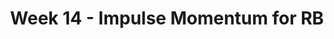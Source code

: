 ---
title: Week 14 - Impulse Momentum for RB
contents:
  - date: 2025-04-14
    items:
      - type: lecture
        topics:
          - Impulse Momentum for RB
      - type: problem_set
        title: Set 22 - Impulse Momentum for RB
        description: Impulse Momentum for RB
        link: "https://drive.google.com/file/d/1KllpcrDVxXPpmR3MhVBo8uygIOIQeLGb/view?usp=sharing"

  - date: 2025-04-16
    items:
      - type: lecture
        topics:
          - Set 22 Exercises
      - type: homework
        title: HW012 - Ice Skater Angular Momentum Conservation
        link: "https://drive.google.com/file/d/1RM4XdRQTKGljQVATng4AogyjSXAbw2jP/view?usp=sharing"
        due_date: 2025-04-23
      - type: exercise

  - date: 2025-04-18
    items:
      - type: lecture
        topics:
          - No Class

---